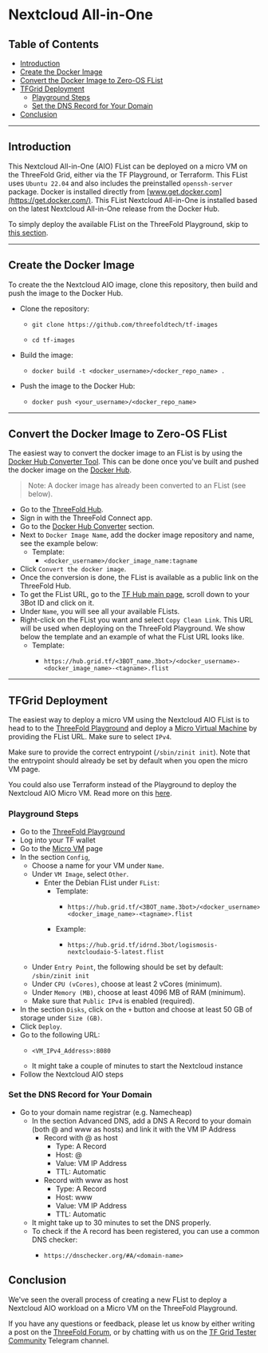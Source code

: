 <h1> Nextcloud All-in-One </h1>

<h2> Table of Contents </h2>

- [Introduction](#introduction)
- [Create the Docker Image](#create-the-docker-image)
- [Convert the Docker Image to Zero-OS FList](#convert-the-docker-image-to-zero-os-flist)
- [TFGrid Deployment](#tfgrid-deployment)
  - [Playground Steps](#playground-steps)
  - [Set the DNS Record for Your Domain](#set-the-dns-record-for-your-domain)
- [Conclusion](#conclusion)

***

## Introduction

This Nextcloud All-in-One (AIO) FList can be deployed on a micro VM on the ThreeFold Grid, either via the TF Playground, or Terraform. This FList uses `Ubuntu 22.04` and also includes the preinstalled `openssh-server` package. Docker is installed directly from [www.get.docker.com](https://get.docker.com/). This FList  Nextcloud All-in-One is installed based on the latest Nextcloud All-in-One release from the Docker Hub.

To simply deploy the available FList on the ThreeFold Playground, skip to [this section](#playground-steps).

***

## Create the Docker Image

To create the the Nextcloud AIO image, clone this repository, then build and push the image to the Docker Hub.

* Clone the repository:
  * ```
    git clone https://github.com/threefoldtech/tf-images
    ```
  * ```
    cd tf-images
    ```
* Build the image:
  * ```
    docker build -t <docker_username>/<docker_repo_name> .
    ```
* Push the image to the Docker Hub:
  * ```
    docker push <your_username>/<docker_repo_name>
    ```
 
***

## Convert the Docker Image to Zero-OS FList

The easiest way to convert the docker image to an FList is by using the [Docker Hub Converter Tool](https://hub.grid.tf/docker-convert). This can be done once you've built and pushed the docker image on the [Docker Hub](https://hub.docker.com/).

> Note: A docker image has already been converted to an FList (see below).

* Go to the [ThreeFold Hub](https://hub.grid.tf/).
* Sign in with the ThreeFold Connect app.
* Go to the [Docker Hub Converter](https://hub.grid.tf/docker-convert) section.
* Next to `Docker Image Name`, add the docker image repository and name, see the example below:
  * Template:
    * `<docker_username>/docker_image_name:tagname`
* Click `Convert the docker image`.
* Once the conversion is done, the FList is available as a public link on the ThreeFold Hub.
* To get the FList URL, go to the [TF Hub main page](https://hub.grid.tf/), scroll down to your 3Bot ID and click on it.
* Under `Name`, you will see all your available FLists.
* Right-click on the FList you want and select `Copy Clean Link`. This URL will be used when deploying on the ThreeFold Playground. We show below the template and an example of what the FList URL looks like.
  * Template:
    * ```
      https://hub.grid.tf/<3BOT_name.3bot>/<docker_username>-<docker_image_name>-<tagname>.flist
      ```

***
## TFGrid Deployment

The easiest way to deploy a micro VM using the Nextcloud AIO FList is to head to to the [ThreeFold Playground](https://play.grid.tf) and deploy a [Micro Virtual Machine](https://play.grid.tf/#/vm) by providing the FList URL. Make sure to select `IPv4`.

Make sure to provide the correct entrypoint (`/sbin/zinit init`). Note that the entrypoint should already be set by default when you open the micro VM page. 

You could also use Terraform instead of the Playground to deploy the Nextcloud AIO Micro VM. Read more on this [here](https://github.com/threefoldtech/terraform-provider-grid).

### Playground Steps

* Go to the [ThreeFold Playground](https://play.grid.tf)
* Log into your TF wallet
* Go to the [Micro VM](https://play.grid.tf/#/vm) page
* In the section `Config`, 
  * Choose a name for your VM under `Name`.
  * Under `VM Image`, select `Other`.
    * Enter the Debian FList under `FList`:
      * Template:
        * ```
          https://hub.grid.tf/<3BOT_name.3bot>/<docker_username>-<docker_image_name>-<tagname>.flist
          ```
      * Example:
        * ```
          https://hub.grid.tf/idrnd.3bot/logismosis-nextcloudaio-5-latest.flist
          ```
  * Under `Entry Point`, the following should be set by default: `/sbin/zinit init`
  * Under `CPU (vCores)`, choose at least 2 vCores (minimum).
  * Under `Memory (MB)`, choose at least 4096 MB of RAM (minimum).
  * Make sure that `Public IPv4` is enabled (required).
* In the section `Disks`, click on the `+` button and choose at least 50 GB of storage  under `Size (GB)`.
* Click `Deploy`.
* Go to the following URL:
  * ```
    <VM_IPv4_Address>:8080
    ```
  * It might take a couple of minutes to start the Nextcloud instance
* Follow the Nextcloud AIO steps

### Set the DNS Record for Your Domain

* Go to your domain name registrar (e.g. Namecheap)
  * In the section Advanced DNS, add a DNS A Record to your domain (both @ and www as hosts) and link it with the VM IP Address
    * Record with @ as host
      * Type: A Record
      * Host: @
      * Value: VM IP Address
      * TTL: Automatic
    * Record with www as host
      * Type: A Record
      * Host: www
      * Value: VM IP Address
      * TTL: Automatic
  * It might take up to 30 minutes to set the DNS properly.
  * To check if the A record has been registered, you can use a common DNS checker:
    * ```
      https://dnschecker.org/#A/<domain-name>
      ```

## Conclusion

We've seen the overall process of creating a new FList to deploy a Nextcloud AIO workload on a Micro VM on the ThreeFold Playground.

If you have any questions or feedback, please let us know by either writing a post on the [ThreeFold Forum](https://forum.threefold.io/), or by chatting with us on the [TF Grid Tester Community](https://t.me/threefoldtesting) Telegram channel.